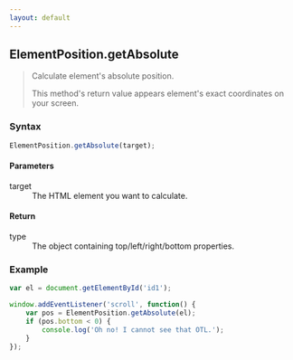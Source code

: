 ```yaml
---
layout: default
---
```


## ElementPosition.getAbsolute

> Calculate element's absolute position.
>
> This method's return value appears element's exact coordinates on your screen.

### Syntax

```js
ElementPosition.getAbsolute(target);
```

#### Parameters

<dl>
<dt>target</dt>
<dd>The HTML element you want to calculate.</dd>
</dl>

#### Return

<dl>
<dt>type</dt>
<dd>The object containing top/left/right/bottom properties.</dd>
</dl>

### Example
```js
var el = document.getElementById('id1');

window.addEventListener('scroll', function() {
    var pos = ElementPosition.getAbsolute(el);
    if (pos.bottom < 0) {
        console.log('Oh no! I cannot see that OTL.');
    }
});
```
